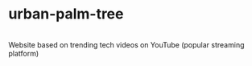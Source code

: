# urban-palm-tree
<br>Website based on trending tech videos on YouTube (popular streaming platform)
